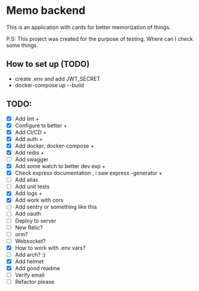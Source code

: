 # Memo backend

This is an application with cards for better memorization of things.

P.S:
This project was created for the purpose of testing. Where can I check some things.

## How to set up (TODO)

- create .env and add JWT_SECRET
- docker-compose up --build

## TODO:
- [x] Add lint +
- [x] Configure ts better +
- [x] Add CI/CD +
- [x] Add auth +
- [x] Add docker, docker-compose +
- [x] Add redis +
- [ ] Add swagger
- [x] Add some watch to better dev exp +
- [x] Check express documentation , i saw express -generator +
- [ ] Add alias
- [ ] Add unit tests
- [x] Add logs +
- [x] Add work with cors
- [ ] Add sentry or something like this
- [ ] Add oauth
- [ ] Deploy to server
- [ ] New Relic?
- [ ] orm?
- [ ] Websocket?
- [x] How to work with .env vars?
- [ ] Add arch? :)
- [x] Add helmet 
- [x] Add good readme
- [ ] Verify email
- [ ] Refactor please
